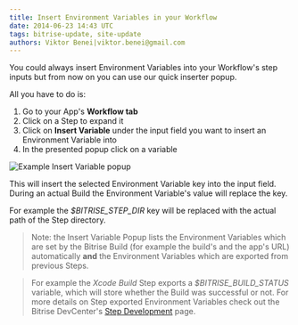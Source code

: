```yaml
---
title: Insert Environment Variables in your Workflow
date: 2014-06-23 14:43 UTC
tags: bitrise-update, site-update
authors: Viktor Benei|viktor.benei@gmail.com
---
```


You could always insert Environment Variables into your Workflow's step inputs but from now on you can use our quick inserter popup.

All you have to do is:

1. Go to your App's **Workflow tab**
2. Click on a Step to expand it
3. Click on **Insert Variable** under the input field you want to insert an Environment Variable into
4. In the presented popup click on a variable

![Example Insert Variable popup](insert-variable-into-step-input-1.png)

This will insert the selected Environment Variable key into the input field. During an actual Build the Environment Variable's value will replace the key.

For example the *$BITRISE_STEP_DIR* key will be replaced with the actual path of the Step directory.

> Note: the Insert Variable Popup lists the Environment Variables which are set by the Bitrise Build (for example the build's and the app's URL) automatically **and** the Environment Variables which are exported from previous Steps.

> For example the *Xcode Build* Step exports a *$BITRISE_BUILD_STATUS* variable, which will store whether the Build was successful or not.
> For more details on Step exported Environment Variables check out the Bitrise DevCenter's [Step Development](http://devcenter.bitrise.io/step-dev.html) page.